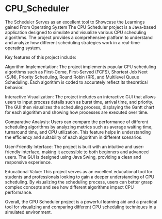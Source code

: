 # CPU_Scheduler
The Scheduler Serves as an excellent tool to Showcase the Learnings gained From Operating System
The CPU Scheduler project is a Java-based application designed to simulate and visualize various CPU scheduling algorithms. The project provides a comprehensive platform to understand and analyze how different scheduling strategies work in a real-time operating system.

Key features of this project include:

Algorithm Implementation: The project implements popular CPU scheduling algorithms such as First-Come, First-Served (FCFS), Shortest Job Next (SJN), Priority Scheduling, Round Robin (RR), and Multilevel Queue Scheduling. Each algorithm is coded to accurately reflect its theoretical behavior.

Interactive Visualization: The project includes an interactive GUI that allows users to input process details such as burst time, arrival time, and priority. The GUI then visualizes the scheduling process, displaying the Gantt chart for each algorithm and showing how processes are executed over time.

Comparative Analysis: Users can compare the performance of different scheduling algorithms by analyzing metrics such as average waiting time, turnaround time, and CPU utilization. This feature helps in understanding the efficiency and suitability of each algorithm in different scenarios.

User-Friendly Interface: The project is built with an intuitive and user-friendly interface, making it accessible to both beginners and advanced users. The GUI is designed using Java Swing, providing a clean and responsive experience.

Educational Value: This project serves as an excellent educational tool for students and professionals looking to gain a deeper understanding of CPU scheduling. By visualizing the scheduling process, users can better grasp complex concepts and see how different algorithms impact CPU performance.

Overall, the CPU Scheduler project is a powerful learning aid and a practical tool for visualizing and comparing different CPU scheduling techniques in a simulated environment.


